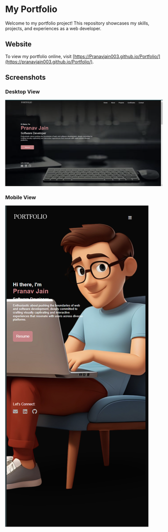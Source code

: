 # My Portfolio

Welcome to my portfolio project! This repository showcases my skills, projects, and experiences as a web developer.
## Website

To view my portfolio online, visit [https://Pranavjain003.github.io/Portfolio/](https://pranavjain003.github.io/Portfolio/).

## Screenshots

### Desktop View
![Desktop Screenshot](/images/desktop-screenshot.png)

### Mobile View
![Mobile Screenshot](/images/mobile-screenshot.png)
